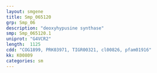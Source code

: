 ```yaml
---
layout: smgene
title: Smp_065120
grp: Smp_06
description: "deoxyhypusine synthase"
smp: Smp_065120.1
uniprot: "G4VCR2"
length:  1125
cdd: "COG1899, PRK03971, TIGR00321, cl00826, pfam01916"
kk: K00809
categories: sm
---
```

